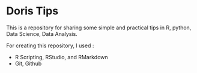 # Doris Tips

This is a repository for sharing some simple and practical tips in R, python, Data Science, Data Analysis.


For creating this repository, I used :

- R Scripting, RStudio, and RMarkdown
- Git, Github
